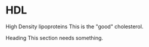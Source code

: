 # HDL

High Density lipoproteins
This is the "good" cholesterol.

Heading
This section needs something.
